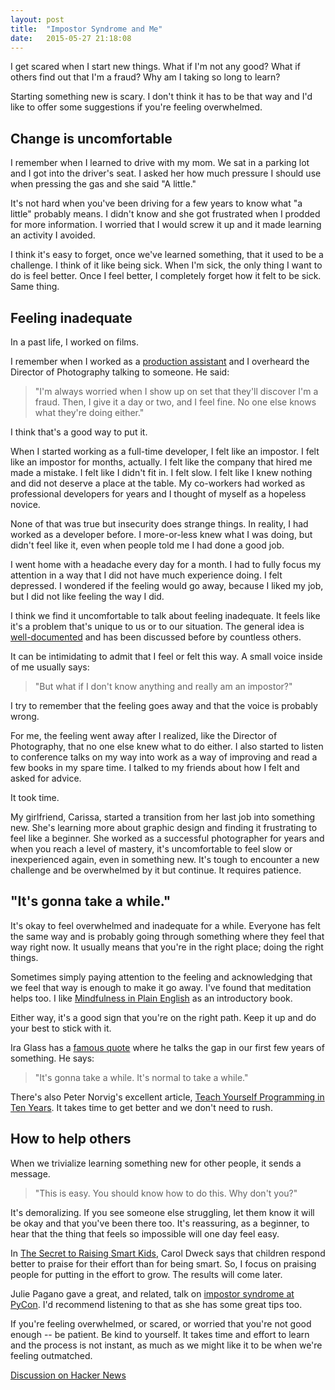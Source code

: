 ```yaml
---
layout: post
title:  "Impostor Syndrome and Me"
date:   2015-05-27 21:18:08
---
```


I get scared when I start new things. What if I'm not any good? 
What if others find out that I'm a fraud? Why am I taking so long to learn?

Starting something new is scary. 
I don't think it has to be that way and I'd like to offer some
suggestions if you're feeling overwhelmed.


Change is uncomfortable
------------------

I remember when I learned to drive with my mom. 
We sat in a parking lot and I got into the driver's seat.
I asked her how much pressure I should use when pressing the gas and she said
"A little." 

It's not hard when you've been driving for a few years to know
what "a little" probably means. I didn't know and she got frustrated when 
I prodded for more information. I worried that I would screw it up and it made
learning an activity I avoided.

I think it's easy to forget, once we've learned something, that it used to be 
a challenge. I think of it like being sick. 
When I'm sick, the only thing I want to do is feel better. 
Once I feel better, I completely forget how it felt to be sick.
Same thing.


Feeling inadequate
------------------

In a past life, I worked on films. 

I remember when I worked as a [production assistant](http://en.wikipedia.org/wiki/Production_assistant)
and I overheard the Director of Photography talking to someone. He said:

> "I'm always worried when I show up on set that they'll discover I'm a fraud. 
> Then, I give it a day or two, and I feel fine. 
> No one else knows what they're doing either." 

I think that's a good way to put it.

When I started working as a full-time developer, I felt like an impostor. 
I felt like an impostor for months, actually.
I felt like the company that hired me made a mistake.
I felt like I didn't fit in.
I felt slow.
I felt like I knew nothing and did not deserve a place at the table. 
My co-workers had worked as professional developers for years and I thought
of myself as a hopeless novice.

None of that was true but insecurity does strange things.
In reality, I had worked as a developer before. I more-or-less
knew what I was doing, but didn't feel like it, even when people told me I
had done a good job.

I went home with a headache every day for a month. I had to fully focus my
attention in a way that I did not have much experience doing. I felt depressed.
I wondered if the feeling would go away, because I liked my job, but I did
not like feeling the way I did.

I think we find it uncomfortable to talk about feeling inadequate.
It feels like it's a problem that's unique to us or to our situation.
The general idea is [well-documented](http://en.wikipedia.org/wiki/Impostor_syndrome)
and has been discussed before by countless others.

It can be intimidating to admit that I feel or felt this way.
A small voice inside of me usually says:

> "But what if I don't know anything and really am an impostor?"

I try to remember that the feeling goes away and that the voice is probably wrong.

For me, the feeling went away after I realized, like the Director of Photography, 
that no one else knew what to do either. I also started to listen
to conference talks on my way into work as a way of improving and read
a few books in my spare time.
I talked to my friends about how I felt and asked for advice. 

It took time.

My girlfriend, Carissa, started a transition from her last job into something
new. She's learning more about graphic design and finding it
frustrating to feel like a beginner. She worked as a successful
photographer for years and when you reach a level of mastery, it's uncomfortable
to feel slow or inexperienced again, even in something new. 
It's tough to encounter a new challenge and
be overwhelmed by it but continue. It requires patience.

"It's gonna take a while."
--------------------------
It's okay to feel overwhelmed and inadequate for a while.
Everyone has felt the same way and is probably going through something where
they feel that way right now.
It usually means that you're in the right place; doing the right things.

Sometimes simply paying attention to the feeling and acknowledging
that we feel that way is enough to make it go away.
I've found that meditation helps too. I like 
[Mindfulness in Plain English](http://www.urbandharma.org/udharma4/mpe1-4.html)
as an introductory book.

Either way, it's a good sign that you're on the right path. 
Keep it up and do your best to stick with it.

Ira Glass has a [famous quote](http://www.goodreads.com/quotes/309485-nobody-tells-this-to-people-who-are-beginners-i-wish)
where he talks the gap in our first few years of something. He says: 

> "It's gonna take a while. It's normal to take a while." 

There's also Peter Norvig's excellent article, 
[Teach Yourself Programming in Ten Years](http://norvig.com/21-days.html).
It takes time to get better and we don't need to rush.

How to help others
------------------

When we trivialize learning something new for other people, it sends a message.

> "This is easy. You should know how to do this. Why don't you?" 

It's demoralizing. If you see someone else struggling, let them know it will be
okay and that you've been there too.
It's reassuring, as a beginner, to hear that the thing
that feels so impossible will one day feel easy.

In [The Secret to Raising Smart Kids](http://www.scientificamerican.com/article/the-secret-to-raising-smart-kids1/),
Carol Dweck says that children respond better to praise for their effort 
than for being smart. So, I focus on praising people for putting in the
effort to grow. The results will come later.

Julie Pagano gave a great, and related, talk on 
[impostor syndrome at PyCon](https://www.youtube.com/watch?v=1i8ylq4j_EY). 
I'd recommend listening to that as she has some great tips too.

If you're feeling overwhelmed, or scared, or worried that you're not good enough --
be patient. Be kind to yourself. It takes time and effort to learn and the process
is not instant, as much as we might like it to be when we're feeling outmatched.

[Discussion on Hacker News](https://news.ycombinator.com/item?id=9616050)
